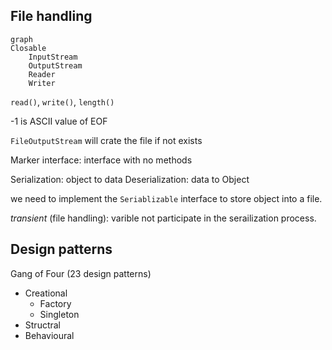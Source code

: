 ## File handling

```mermaid
graph
Closable
    InputStream
    OutputStream
    Reader
    Writer
```

`read()`, `write()`, `length()`

-1 is ASCII value of EOF

`FileOutputStream` will crate the file if not exists

Marker interface: interface with no methods

Serialization: object to data
Deserialization: data to Object

we need to implement the `Seriablizable` interface to store object into a file.

_transient_ (file handling): varible not participate in the serailization process.

## Design patterns

Gang of Four (23 design patterns)

- Creational
    - Factory
    - Singleton
- Structral
- Behavioural

